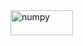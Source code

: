 <img width="100" height="40" alt="numpy" src="https://user-images.githubusercontent.com/76807214/179456761-4d464166-7a6c-40c0-b92a-a34bb9eeea21.png">
 <br />
